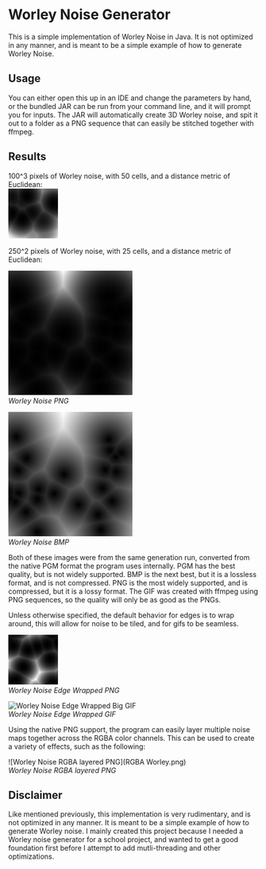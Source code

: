 # Worley Noise Generator

This is a simple implementation of Worley Noise in Java. It is not optimized in any manner, and is meant to be a simple example of how to generate Worley Noise.

## Usage

You can either open this up in an IDE and change the parameters by hand, or the bundled JAR can be run from your command line, and it will prompt you for inputs. The JAR will automatically create 3D Worley noise, and spit it out to a folder as a PNG sequence that can easily be stitched together with ffmpeg.

## Results

100^3 pixels of Worley noise, with 50 cells, and a distance metric of Euclidean:  
![Worley Noise 100 cubic pixels](output.gif)

250^2 pixels of Worley noise, with 25 cells, and a distance metric of Euclidean:

![Worley Noise 250 squared pixels png](worley.png)  
*Worley Noise PNG*

![Worley Noise 250 squared pixels bitmap](worley.bmp)  
*Worley Noise BMP*

Both of these images were from the same generation run, converted from the native PGM format the program uses internally. PGM has the best quality, but is not widely supported. BMP is the next best, but it is a lossless format, and is not compressed. PNG is the most widely supported, and is compressed, but it is a lossy format. The GIF was created with ffmpeg using PNG sequences, so the quality will only be as good as the PNGs.

Unless otherwise specified, the default behavior for edges is to wrap around, this will allow for noise to be tiled, and for gifs to be seamless.

![Worley Noise Edge Wrapped PNG](worleyWrap.png)  
*Worley Noise Edge Wrapped PNG*

![Worley Noise Edge Wrapped Big GIF](wrap3dbig.gif)  
*Worley Noise Edge Wrapped GIF*

Using the native PNG support, the program can easily layer multiple noise maps together across the RGBA color channels. This can be used to create a variety of effects, such as the following:

![Worley Noise RGBA layered PNG](RGBA Worley.png)  
*Worley Noise RGBA layered PNG*

## Disclaimer

Like mentioned previously, this implementation is very rudimentary, and is not optimized in any manner. It is meant to be a simple example of how to generate Worley noise. I mainly created this project because I needed a Worley noise generator for a school project, and wanted to get a good foundation first before I attempt to add mutli-threading and other optimizations.